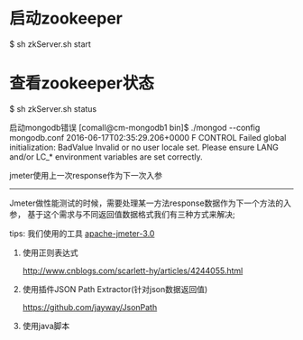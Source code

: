 # 启动zookeeper
$ sh zkServer.sh start


# 查看zookeeper状态
$ sh zkServer.sh status


启动mongodb错误
[comall@cm-mongodb1 bin]$ ./mongod --config mongodb.conf
2016-06-17T02:35:29.206+0000 F CONTROL  Failed global initialization: BadValue Invalid or no user locale set. Please ensure LANG and/or LC_* environment variables are set correctly.


jmeter使用上一次response作为下一次入参



-----------

Jmeter做性能测试的时候，需要处理某一方法response数据作为下一个方法的入参，
基于这个需求与不同返回值数据格式我们有三种方式来解决;

tips: 我们使用的工具 [apache-jmeter-3.0](https://jmeter.apache.org/download_jmeter.cgi)

1. 使用正则表达式


	http://www.cnblogs.com/scarlett-hy/articles/4244055.html

2. 使用插件JSON Path Extractor(针对json数据返回值)

    https://github.com/jayway/JsonPath



3. 使用java脚本

 
